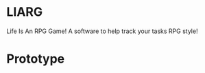 # LIARG
Life Is An RPG Game! A software to help track your tasks RPG style!

# Prototype

[](prototype/prototype0_1.png)
